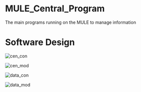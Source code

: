 # MULE_Central_Program
The main programs running on the MULE to manage information

# Software Design
![cen_con](https://user-images.githubusercontent.com/9398767/44621977-2e826800-a86d-11e8-8e7b-7ea166794486.png)

![cen_mod](https://user-images.githubusercontent.com/9398767/44621980-380bd000-a86d-11e8-8d73-03b860fa4ee5.png)

![data_con](https://user-images.githubusercontent.com/9398767/44621982-3c37ed80-a86d-11e8-8baa-36ecdb5f16df.png)

![data_mod](https://user-images.githubusercontent.com/9398767/44621983-40640b00-a86d-11e8-8a42-1b59f6c55063.png)

